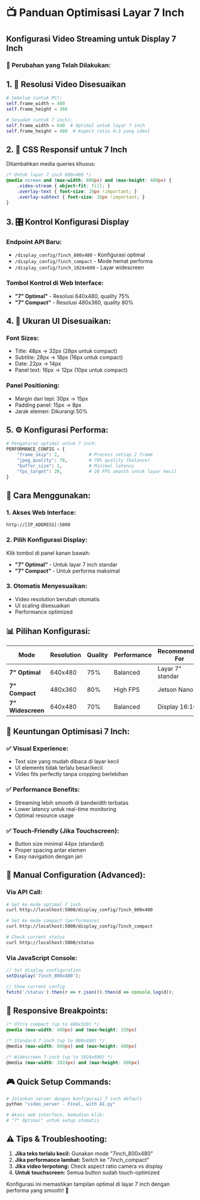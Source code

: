 # 📺 Panduan Optimisasi Layar 7 Inch
## Konfigurasi Video Streaming untuk Display 7 Inch

### 🎯 **Perubahan yang Telah Dilakukan:**

## 1. 📐 **Resolusi Video Disesuaikan**
```python
# Sebelum (untuk PC):
self.frame_width = 480
self.frame_height = 360

# Sesudah (untuk 7 inch):
self.frame_width = 640  # Optimal untuk layar 7 inch
self.frame_height = 480  # Aspect ratio 4:3 yang ideal
```

## 2. 🎨 **CSS Responsif untuk 7 Inch**
Ditambahkan media queries khusus:
```css
/* Untuk layar 7 inch 800x480 */
@media screen and (max-width: 800px) and (max-height: 480px) {
    .video-stream { object-fit: fill; }
    .overlay-text { font-size: 28px !important; }
    .overlay-subtext { font-size: 16px !important; }
}
```

## 3. 🎛️ **Kontrol Konfigurasi Display**

### **Endpoint API Baru:**
- `/display_config/7inch_800x480` - Konfigurasi optimal
- `/display_config/7inch_compact` - Mode hemat performa
- `/display_config/7inch_1024x600` - Layar widescreen

### **Tombol Kontrol di Web Interface:**
- **"7" Optimal"** - Resolusi 640x480, quality 75%
- **"7" Compact"** - Resolusi 480x360, quality 80%

## 4. 📏 **Ukuran UI Disesuaikan:**

### **Font Sizes:**
- Title: 48px → 32px (28px untuk compact)
- Subtitle: 28px → 18px (16px untuk compact)  
- Date: 22px → 14px
- Panel text: 16px → 12px (10px untuk compact)

### **Panel Positioning:**
- Margin dari tepi: 30px → 15px
- Padding panel: 15px → 8px
- Jarak elemen: Dikurangi 50%

## 5. ⚙️ **Konfigurasi Performa:**

```python
# Pengaturan optimal untuk 7 inch:
PERFORMANCE_CONFIG = {
    "frame_skip": 2,           # Process setiap 2 frame
    "jpeg_quality": 70,        # 70% quality (balance)
    "buffer_size": 1,          # Minimal latency
    "fps_target": 20,          # 20 FPS smooth untuk layar kecil
}
```

## 🚀 **Cara Menggunakan:**

### **1. Akses Web Interface:**
```
http://[IP_ADDRESS]:5000
```

### **2. Pilih Konfigurasi Display:**
Klik tombol di panel kanan bawah:
- **"7" Optimal"** - Untuk layar 7 inch standar
- **"7" Compact"** - Untuk performa maksimal

### **3. Otomatis Menyesuaikan:**
- Video resolution berubah otomatis
- UI scaling disesuaikan
- Performance optimized

## 📊 **Pilihan Konfigurasi:**

| **Mode** | **Resolution** | **Quality** | **Performance** | **Recommended For** |
|----------|---------------|-------------|-----------------|-------------------|
| **7" Optimal** | 640x480 | 75% | Balanced | Layar 7" standar |
| **7" Compact** | 480x360 | 80% | High FPS | Jetson Nano |
| **7" Widescreen** | 640x480 | 70% | Balanced | Display 16:10 |

## 🎯 **Keuntungan Optimisasi 7 Inch:**

### ✅ **Visual Experience:**
- Text size yang mudah dibaca di layar kecil
- UI elements tidak terlalu besar/kecil  
- Video fits perfectly tanpa cropping berlebihan

### ✅ **Performance Benefits:**
- Streaming lebih smooth di bandwidth terbatas
- Lower latency untuk real-time monitoring
- Optimal resource usage

### ✅ **Touch-Friendly (Jika Touchscreen):**
- Button size minimal 44px (standard)
- Proper spacing antar elemen
- Easy navigation dengan jari

## 🔧 **Manual Configuration (Advanced):**

### **Via API Call:**
```bash
# Set ke mode optimal 7 inch
curl http://localhost:5000/display_config/7inch_800x480

# Set ke mode compact (performance)
curl http://localhost:5000/display_config/7inch_compact

# Check current status
curl http://localhost:5000/status
```

### **Via JavaScript Console:**
```javascript
// Set display configuration
setDisplay('7inch_800x480');

// Show current config
fetch('/status').then(r => r.json()).then(d => console.log(d));
```

## 📱 **Responsive Breakpoints:**

```css
/* Ultra compact (up to 480x320) */
@media (max-width: 480px) and (max-height: 320px)

/* Standard 7-inch (up to 800x480) */  
@media (max-width: 800px) and (max-height: 480px)

/* Widescreen 7-inch (up to 1024x600) */
@media (max-width: 1024px) and (max-height: 600px)
```

## 🎮 **Quick Setup Commands:**

```bash
# Jalankan server dengan konfigurasi 7 inch default
python "video_server - Final, with AI.py"

# Akses web interface, kemudian klik:
# "7" Optimal" untuk setup otomatis
```

## ⚠️ **Tips & Troubleshooting:**

1. **Jika teks terlalu kecil:** Gunakan mode "7inch_800x480"
2. **Jika performance lambat:** Switch ke "7inch_compact"
3. **Jika video terpotong:** Check aspect ratio camera vs display
4. **Untuk touchscreen:** Semua button sudah touch-optimized

Konfigurasi ini memastikan tampilan optimal di layar 7 inch dengan performa yang smooth! 🎯
